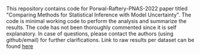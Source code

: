 This repository contains code for Porwal-Raftery-PNAS-2022 paper titled "Comparing Methods for Statistical Inference with Model
Uncertainty". The code is minimal working code to perform the analysis and summarize the results. The code has not been thoroughly commented since it is self explanatory. In case of questions, please contact the authors (using github/email) for further clarifications. Link to raw results per dataset can be found [here](https://drive.google.com/drive/folders/1uVQ-2v1lARvpzpWkcmyVpItAYA92NkmY?usp=sharing)

